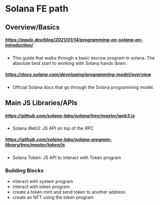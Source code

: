 # Solana FE path

## Overview/Basics

##### https://paulx.dev/blog/2021/01/14/programming-on-solana-an-introduction/ 
- This guide that walks through a basic escrow program in solana. The absolute best start to working with Solana hands down. 

##### https://docs.solana.com/developing/programming-model/overview
- Official Solana docs that go through the Solana programming model.


## Main JS Libraries/APIs

##### https://github.com/solana-labs/solana/tree/master/web3.js
- Solana Web3: JS API on top of the RPC

##### https://github.com/solana-labs/solana-program-library/tree/master/token/js
- Solana Token: JS API to interact with Token program


### Building Blocks
- interact with system program 
- interact with token program
- create a token mint and send token to another address
- create an NFT using the token program
